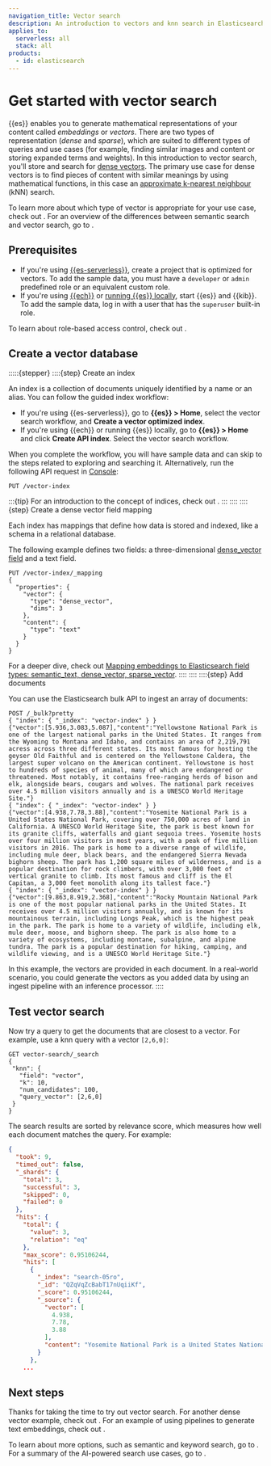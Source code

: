 ```yaml
---
navigation_title: Vector search
description: An introduction to vectors and knn search in Elasticsearch.
applies_to:
  serverless: all
  stack: all
products:
  - id: elasticsearch
---
```

# Get started with vector search

{{es}} enables you to generate mathematical representations of your content called _embeddings_ or _vectors_.
There are two types of representation (_dense_ and _sparse_), which are suited to different types of queries and use cases (for example, finding similar images and content or storing expanded terms and weights).
In this introduction to vector search, you'll store and search for [dense vectors](/solutions/search/vector/dense-vector.md).
The primary use case for dense vectors is to find pieces of content with similar meanings by using mathematical functions, in this case an [approximate k-nearest neighbour](/solutions/search/vector/knn.md) (kNN) search.

To learn more about which type of vector is appropriate for your use case, check out [](/solutions/search/vector.md).
For an overview of the differences between semantic search and vector search, go to [](/solutions/search/ai-search/ai-search.md).

<!--
In this quickstart guide, you'll create vectors for a small set of sample data, store them in {{es}}, then run a semantic query.
By playing with a simple use case, you'll take the first steps toward understanding whether it's applicable to your own data.
-->

## Prerequisites

- If you're using [{{es-serverless}}](/solutions/search/serverless-elasticsearch-get-started.md), create a project that is optimized for vectors. To add the sample data, you must have a `developer` or `admin` predefined role or an equivalent custom role.
- If you're using [{{ech}}](/deploy-manage/deploy/elastic-cloud/cloud-hosted.md) or [running {{es}} locally](/solutions/search/run-elasticsearch-locally.md), start {{es}} and {{kib}}. To add the sample data, log in with a user that has the `superuser` built-in role.
  
To learn about role-based access control, check out [](/deploy-manage/users-roles/cluster-or-deployment-auth/user-roles.md).

<!--
To try out vector search, [create an {{es-serverless}} project](/solutions/search/serverless-elasticsearch-get-started.md#elasticsearch-get-started-create-project) that is optimized for vectors.
-->

## Create a vector database

<!--
TBD: What type of data is ideal for vector search?
In addition, Elastic supports kNN vectors to implement similarity search on unstructured data beyond text, such as videos, images, and audio.
-->

<!-- 
When you create vectors (or _vectorize_ your data), you convert complex and nuanced documents into multidimensional numerical representations.
You can choose from many different vector embedding models. Some are extremely hardware efficient and can be run with less computational power. Others have a greater understanding of the context, can answer questions, and lead a threaded conversation.
The examples in this guide use the default Learned Sparse Encoder ([ELSER](/explore-analyze/machine-learning/nlp/ml-nlp-elser.md)) model, which provides great relevance across domains without the need for additional fine tuning.

The way that you store vectors has a significant impact on the performance and accuracy of search results.
They must be stored in specialized data structures designed to ensure efficient similarity search and speedy vector distance calculations.
This guide uses the [semantic text field type](elasticsearch://reference/elasticsearch/mapping-reference/semantic-text.md), which provides sensible defaults and automation.
-->
:::::{stepper}
::::{step} Create an index

An index is a collection of documents uniquely identified by a name or an alias.
You can follow the guided index workflow:

- If you're using {{es-serverless}}, go to **{{es}} > Home**, select the vector search workflow, and **Create a vector optimized index**.
- If you're using {{ech}} or running {{es}} locally, go to **{{es}} > Home** and click **Create API index**. Select the vector search workflow.

When you complete the workflow, you will have sample data and can skip to the steps related to exploring and searching it.
Alternatively, run the following API request in [Console](/explore-analyze/query-filter/tools/console.md):

```console
PUT /vector-index
```

:::{tip}
For an introduction to the concept of indices, check out [](/manage-data/data-store/index-basics.md).
:::
::::
::::{step} Create a dense vector field mapping

Each index has mappings that define how data is stored and indexed, like a schema in a relational database.

The following example defines two fields: a three-dimensional [dense_vector field](elasticsearch://reference/elasticsearch/mapping-reference/dense-vector.md) and a text field.

```console
PUT /vector-index/_mapping
{
  "properties": {
    "vector": {
      "type": "dense_vector",
      "dims": 3
    },
    "content": {
      "type": "text"
    }
  }
}
```

For a deeper dive, check out [Mapping embeddings to Elasticsearch field types: semantic_text, dense_vector, sparse_vector](https://www.elastic.co/search-labs/blog/mapping-embeddings-to-elasticsearch-field-types).
::::
::::
::::{step} Add documents

You can use the Elasticsearch bulk API to ingest an array of documents:

```console
POST /_bulk?pretty
{ "index": { "_index": "vector-index" } }
{"vector":[5.936,3.083,5.087],"content":"Yellowstone National Park is one of the largest national parks in the United States. It ranges from the Wyoming to Montana and Idaho, and contains an area of 2,219,791 acress across three different states. Its most famous for hosting the geyser Old Faithful and is centered on the Yellowstone Caldera, the largest super volcano on the American continent. Yellowstone is host to hundreds of species of animal, many of which are endangered or threatened. Most notably, it contains free-ranging herds of bison and elk, alongside bears, cougars and wolves. The national park receives over 4.5 million visitors annually and is a UNESCO World Heritage Site."}
{ "index": { "_index": "vector-index" } }
{"vector":[4.938,7.78,3.88],"content":"Yosemite National Park is a United States National Park, covering over 750,000 acres of land in California. A UNESCO World Heritage Site, the park is best known for its granite cliffs, waterfalls and giant sequoia trees. Yosemite hosts over four million visitors in most years, with a peak of five million visitors in 2016. The park is home to a diverse range of wildlife, including mule deer, black bears, and the endangered Sierra Nevada bighorn sheep. The park has 1,200 square miles of wilderness, and is a popular destination for rock climbers, with over 3,000 feet of vertical granite to climb. Its most famous and cliff is the El Capitan, a 3,000 feet monolith along its tallest face."}
{ "index": { "_index": "vector-index" } }
{"vector":[9.863,8.919,2.368],"content":"Rocky Mountain National Park  is one of the most popular national parks in the United States. It receives over 4.5 million visitors annually, and is known for its mountainous terrain, including Longs Peak, which is the highest peak in the park. The park is home to a variety of wildlife, including elk, mule deer, moose, and bighorn sheep. The park is also home to a variety of ecosystems, including montane, subalpine, and alpine tundra. The park is a popular destination for hiking, camping, and wildlife viewing, and is a UNESCO World Heritage Site."}
```

In this example, the vectors are provided in each document.
In a real-world scenario, you could generate the vectors as you added data by using an ingest pipeline with an inference processor.
::::
<!--
::::{step} Explore the data
::::
-->
## Test vector search

<!--
When you run a semantic search, the text in your query must be turned into vectors that use the same embedding model as your vector database.
This step is performed automatically when you use `semantic_text` fields.
You therefore only need to pick a query language and a method for comparing the vectors.
-->
<!--
:::::{stepper}
::::{step} Choose a query language
::::
-->
<!--
::::{step} Choose a vector comparison method
::::
-->
Now try a query to get the documents that are closest to a vector.
For example, use a knn query with a vector `[2,6,0]`:

```console
GET vector-search/_search
{
 "knn": {
   "field": "vector",
   "k": 10,
   "num_candidates": 100,
   "query_vector": [2,6,0]
 }
}
```
<!--
::::{step} Analyze the results
::::
-->
The search results are sorted by relevance score, which measures how well each document matches the query.
For example:

```json
{
  "took": 9,
  "timed_out": false,
  "_shards": {
    "total": 3,
    "successful": 3,
    "skipped": 0,
    "failed": 0
  },
  "hits": {
    "total": {
      "value": 3,
      "relation": "eq"
    },
    "max_score": 0.95106244,
    "hits": [
      {
        "_index": "search-05ro",
        "_id": "QZqVqZcBabT17nUqiiKf",
        "_score": 0.95106244,
        "_source": {
          "vector": [
            4.938,
            7.78,
            3.88
          ],
          "content": "Yosemite National Park is a United States National Park, covering over 750,000 acres of land in California. A UNESCO World Heritage Site, the park is best known for its granite cliffs, waterfalls and giant sequoia trees. Yosemite hosts over four million visitors in most years, with a peak of five million visitors in 2016. The park is home to a diverse range of wildlife, including mule deer, black bears, and the endangered Sierra Nevada bighorn sheep. The park has 1,200 square miles of wilderness, and is a popular destination for rock climbers, with over 3,000 feet of vertical granite to climb. Its most famous and cliff is the El Capitan, a 3,000 feet monolith along its tallest face."
        }
      },
    ...
```

<!--
TBD: Provide more information about how to interpret and filter the search results.

The example in the UI is this, however model_id cannot be null so it's incomplete as-is:

```console
POST /vector-index/_search
{
  "retriever": {
    "standard": {
      "query": {
        "knn": {
          "field": "vector",
          "num_candidates": 100,
          "query_vector_builder": {
            "text_embedding": {
              "model_id": "",
              "model_text": "REPLACE WITH YOUR QUERY"
            }
          }
        }
      }
    }
  }
```
-->
<!--
When you finish your tests and no longer need the sample data set, delete the index:

```console
DELETE /semantic-index
```
-->

## Next steps

Thanks for taking the time to try out vector search.
For another dense vector example, check out [](/solutions/search/vector/bring-own-vectors.md).
For an example of using pipelines to generate text embeddings, check out [](/solutions/search/vector/dense-versus-sparse-ingest-pipelines.md).

To learn about more options, such as semantic and keyword search, go to [](/solutions/search/search-approaches.md).
For a summary of the AI-powered search use cases, go to [](/solutions/search/ai-search/ai-search.md).

<!--
Choose from several memory quantization strategies to reduce bloat.
-->

